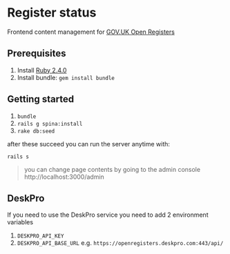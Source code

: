 # Register status

Frontend content management for [GOV.UK Open Registers](https://registers.cloudapps.digital/)

## Prerequisites

1. Install [Ruby 2.4.0](https://www.ruby-lang.org/en/news/2016/12/25/ruby-2-4-0-released/)
2. Install bundle: `gem install bundle` 

## Getting started

1. `bundle`
2. `rails g spina:install`
3. `rake db:seed`

after these succeed you can run the server anytime with:
 
`rails s`

> you can change page contents by going to the admin console http://localhost:3000/admin

## DeskPro

If you need to use the DeskPro service you need to add 2 environment variables
 
1. `DESKPRO_API_KEY`
2. `DESKPRO_API_BASE_URL` e.g. `https://openregisters.deskpro.com:443/api/`
